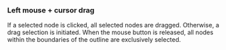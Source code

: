 ### Left mouse + cursor drag
If a selected node is clicked, all selected nodes are dragged. Otherwise, a drag selection is initiated. When the mouse button is released, all nodes within the boundaries of the outline are exclusively selected.
